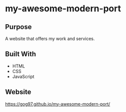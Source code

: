 # my-awesome-modern-port

## Purpose
A website that offers my work and services. 

## Built With
* HTML
* CSS
* JavaScript

## Website
https://gog97.github.io/my-awesome-modern-port/
